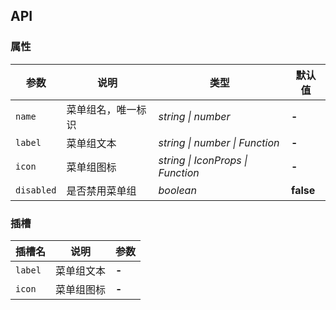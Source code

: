 ## API

### 属性

| 参数 | 说明 | 类型 | 默认值 |
| --- | --- | --- | --- |
| `name` | 菜单组名，唯一标识 | _string \| number_ | **-** |
| `label` | 菜单组文本 | _string \| number \| Function_ | **-** |
| `icon` | 菜单组图标 | _string \| IconProps \| Function_ | **-** |
| `disabled` | 是否禁用菜单组 | _boolean_ | **false** |

### 插槽

| 插槽名 | 说明 | 参数 |
| --- | --- | --- |
| `label` | 菜单组文本 | **-** |
| `icon` | 菜单组图标 | **-** |
